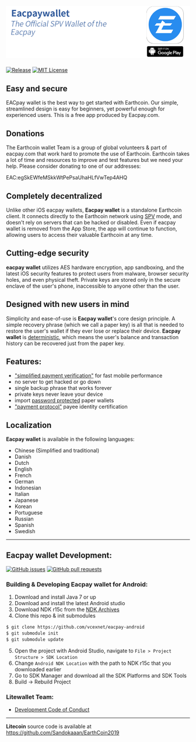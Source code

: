 [![Eacpay wallet](/images/header-android.png)](https://play.google.com/store/apps/details?id=com.loafwallet&hl=en_US)
======================
[![Release](https://img.shields.io/github/v/release/litecoin-foundation/loafwallet-android?style=plastic)](https://img.shields.io/github/v/release/litecoin-foundation/loafwallet-android) 
[![MIT License](https://img.shields.io/github/license/litecoin-foundation/loafwallet-android?style=plastic)](https://img.shields.io/github/license/litecoin-foundation/loafwallet-android?style=plastic)

## Easy and secure
EACpay wallet is the best way to get started with Earthcoin. Our simple, streamlined design is easy for beginners, yet powerful enough for experienced users. This is a free app produced by Eacpay.com.
 
## Donations
The Earthcoin wallet Team is a group of global volunteers & part of eacpay.com that work hard to promote the use of Earthcoin. Earthcoin takes a lot of time and resources to improve and test features but we need your help.  Please consider donating to one of our addresses:

EAC:egSkEWfeMSkkWtPePsaUhaHLfVwTep4AHQ

## Completely decentralized

Unlike other iOS eacpay wallets, **Eacpay wallet** is a standalone Earthcoin client. It connects directly to the Earthcoin network using [SPV](https://en.bitcoin.it/wiki/Thin_Client_Security#Header-Only_Clients) mode, and doesn't rely on servers that can be hacked or disabled. Even if eacpay wallet is removed from the App Store, the app will continue to function, allowing users to access their valuable Earthcoin at any time.

## Cutting-edge security

**eacpay wallet** utilizes AES hardware encryption, app sandboxing, and the latest iOS security features to protect users from malware, browser security holes, and even physical theft. Private keys are stored only in the secure enclave of the user's phone, inaccessible to anyone other than the user.

## Designed with new users in mind

Simplicity and ease-of-use is **Eacpay wallet**'s core design principle. A simple recovery phrase (which we call a paper key) is all that is needed to restore the user's wallet if they ever lose or replace their device. **Eacpay wallet** is [deterministic](https://github.com/bitcoin/bips/blob/master/bip-0032.mediawiki), which means the user's balance and transaction history can be recovered just from the paper key.

## Features:

- ["simplified payment verification"](https://github.com/bitcoin/bips/blob/master/bip-0037.mediawiki) for fast mobile performance
- no server to get hacked or go down
- single backup phrase that works forever
- private keys never leave your device
- import [password protected](https://github.com/bitcoin/bips/blob/master/bip-0038.mediawiki) paper wallets
- ["payment protocol"](https://github.com/bitcoin/bips/blob/master/bip-0070.mediawiki) payee identity certification


## Localization

**Eacpay wallet** is available in the following languages:

- Chinese (Simplified and traditional)
- Danish
- Dutch
- English
- French
- German
- Indonesian
- Italian
- Japanese
- Korean
- Portuguese
- Russian
- Spanish
- Swedish

---
## Eacpay wallet Development:
[![GitHub issues](https://img.shields.io/github/issues/litecoin-foundation/loafwallet-android?style=plastic)](https://github.com/litecoin-foundation/loafwallet-android/issues)
[![GitHub pull requests](https://img.shields.io/github/issues-pr/litecoin-foundation/loafwallet-android?color=00ff00&style=plastic)](https://github.com/litecoin-foundation/loafwallet-android/pulls)

### Building & Developing Eacpay wallet for Android: 

1. Download and install Java 7 or up
2. Download and install the latest Android studio
3. Download NDK r15c from the [NDK Archives](https://developer.android.com/ndk/downloads/older_releases.html)
4. Clone this repo & init submodules
```bash
$ git clone https://github.com/vcexnet/eacpay-android
$ git submodule init
$ git submodule update
```
5. Open the project with Android Studio, navigate to `File > Project Structure > SDK Location`
6. Change `Android NDK Location` with the path to NDK r15c that you downloaded earlier
7. Go to SDK Manager and download all the SDK Platforms and SDK Tools
9. Build -> Rebuild Project

### Litewallet Team:
* [Development Code of Conduct](https://github.com/vcexnet/eacpaywallet/blob/master/DEVELOPMENT.md)
---
**Litecoin** source code is available at https://github.com/Sandokaaan/EarthCoin2019

